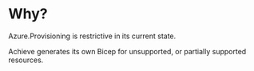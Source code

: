 # Why?

Azure.Provisioning is restrictive in its current state.

Achieve generates its own Bicep for unsupported, or partially supported resources.